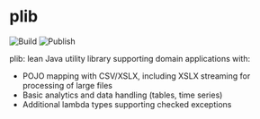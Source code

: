 # plib

![Build](https://github.com/carrossos/plib/actions/workflows/build.yml/badge.svg)
![Publish](https://github.com/carrossos/plib/actions/workflows/publish.yml/badge.svg)

plib: lean Java utility library supporting domain applications with:
* POJO mapping with CSV/XSLX, including XSLX streaming for processing of large files
* Basic analytics and data handling (tables, time series)
* Additional lambda types supporting checked exceptions
